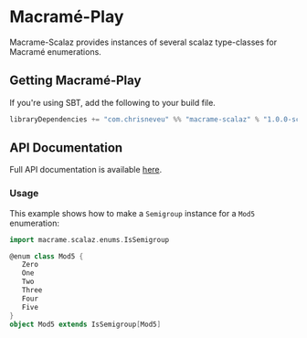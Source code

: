 # Macramé-Play
Macrame-Scalaz provides instances of several scalaz type-classes for Macramé enumerations.

## Getting Macramé-Play
If you're using SBT, add the following to your build file.
```scala
libraryDependencies += "com.chrisneveu" %% "macrame-scalaz" % "1.0.0-scalaz-7.2.x"
```

## API Documentation
Full API documentation is available [here](http://chrisneveu.github.io/macrame/doc/macrame-scalaz/1.0.0-scalaz-7.2.x/#package).

### Usage
This example shows how to make a `Semigroup` instance for a `Mod5` enumeration:
```scala
import macrame.scalaz.enums.IsSemigroup

@enum class Mod5 {
   Zero
   One
   Two
   Three
   Four
   Five
}
object Mod5 extends IsSemigroup[Mod5]
```
